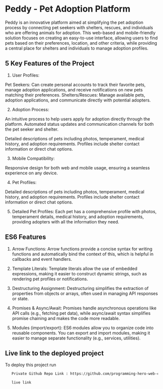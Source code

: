 
# Peddy - Pet Adoption Platform


Peddy is an innovative platform aimed at simplifying the pet adoption process by connecting pet seekers with shelters, rescues, and individuals who are offering animals for adoption. This web-based and mobile-friendly solution focuses on creating an easy-to-use interface, allowing users to find pets based on their preferences, location, and other criteria, while providing a central place for shelters and individuals to manage adoption profiles.




##  5 Key Features of the Project

1. User Profiles:

Pet Seekers: Can create personal accounts to track their favorite pets, manage adoption applications, and receive notifications on new pets matching their preferences.
Shelters/Rescues: Manage available pets, adoption applications, and communicate directly with potential adopters.

2. Adoption Process:

An intuitive process to help users apply for adoption directly through the platform.
Automated status updates and communication channels for both the pet seeker and shelter.

Detailed descriptions of pets including photos, temperament, medical history, and adoption requirements.
Profiles include shelter contact information or direct chat options.

3. Mobile Compatibility:

Responsive design for both web and mobile usage, ensuring a seamless experience on any device.

4. Pet Profiles:

Detailed descriptions of pets including photos, temperament, medical history, and adoption requirements.
Profiles include shelter contact information or direct chat options.

5. Detailed Pet Profiles:
Each pet has a comprehensive profile with photos, temperament details, medical history, and adoption requirements, providing adopters with all the information they need.


## ES6 Features

1. Arrow Functions:
Arrow functions provide a concise syntax for writing functions and automatically bind the context of this, which is helpful in callbacks and event handlers.

2. Template Literals:
Template literals allow the use of embedded expressions, making it easier to construct dynamic strings, such as rendering pet profiles or notifications.

3. Destructuring Assignment:
Destructuring simplifies the extraction of properties from objects or arrays, often used in managing API responses or state.

4. Promises & Async/Await:
Promises handle asynchronous operations like API calls (e.g., fetching pet data), while async/await syntax simplifies promise chaining and makes the code more readable.

5. Modules (import/export):
ES6 modules allow you to organize code into reusable components. You can export and import modules, making it easier to manage separate functionality (e.g., services, utilities).


## Live link to the deployed project

To deploy this project run

```bash
   Private Github Repo Link : https://github.com/programming-hero-web-course2/b10a6-pet-adoption-shofiq18
```

```bash
   live link
```


